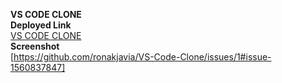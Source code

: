 **VS CODE CLONE**   
**Deployed Link**   
[VS CODE CLONE](https://ronak-vs-code.netlify.app/)   
**Screenshot**   
[https://github.com/ronakjavia/VS-Code-Clone/issues/1#issue-1560837847]
